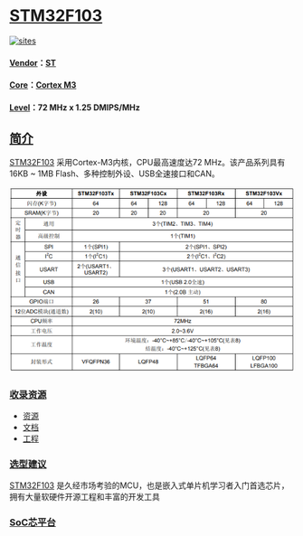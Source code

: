 ﻿# [STM32F103](https://github.com/SoCXin/STM32F103)

[![sites](http://182.61.61.133/link/resources/SoC.png)](http://www.SoC.Xin)

#### [Vendor](https://github.com/SoCXin/Vendor)：[ST](https://www.st.com/zh/microcontrollers-microprocessors/stm32f103.html)
#### [Core](https://github.com/SoCXin/Cortex)：[Cortex M3](https://github.com/SoCXin/CM3)
#### [Level](https://github.com/SoCXin/Level)：72 MHz x 1.25 DMIPS/MHz

## [简介](https://github.com/SoCXin/STM32F103/wiki)

[STM32F103](https://github.com/SoCXin/STM32F103) 采用Cortex-M3内核，CPU最高速度达72 MHz。该产品系列具有16KB ~ 1MB Flash、多种控制外设、USB全速接口和CAN。

[![sites](docs/STM32F103.png)](https://www.st.com/en/microcontrollers-microprocessors/stm32f103.html)


### [收录资源](https://github.com/SoCXin/STM32F103)

* [资源](src/)
* [文档](docs/)
* [工程](project/)

### [选型建议](https://github.com/SoCXin)

[STM32F103](https://github.com/SoCXin/STM32F103) 是久经市场考验的MCU，也是嵌入式单片机学习者入门首选芯片，拥有大量软硬件开源工程和丰富的开发工具

### [SoC芯平台](http://www.SoC.Xin)
